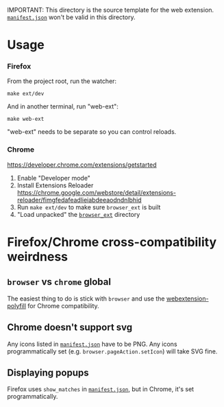 IMPORTANT: This directory is the source template for the web extension.
[`manifest.json`] won't be valid in this directory.


Usage
=====

### Firefox

From the project root, run the watcher:

    make ext/dev

And in another terminal, run "web-ext":

    make web-ext

"web-ext" needs to be separate so you can control reloads.

### Chrome

https://developer.chrome.com/extensions/getstarted

1. Enable "Developer mode"
2. Install Extensions Reloader
   https://chrome.google.com/webstore/detail/extensions-reloader/fimgfedafeadlieiabdeeaodndnlbhid
3. Run `make ext/dev` to make sure `browser_ext` is built
4. "Load unpacked" the [`browser_ext`] directory


Firefox/Chrome cross-compatibility weirdness
============================================

`browser` vs `chrome` global
----------------------------

The easiest thing to do is stick with `browser` and use the
[webextension-polyfill] for Chrome compatibility.


Chrome doesn't support svg
--------------------------

Any icons listed in [`manifest.json`] have to be PNG. Any icons
programmatically set (e.g. `browser.pageAction.setIcon`) will take SVG fine.


Displaying popups
-----------------

Firefox uses `show_matches` in [`manifest.json`], but in Chrome, it's set
programmatically.


  [webextension-polyfill]: https://github.com/mozilla/webextension-polyfill
  [`browser_ext`]: ../browser_ext
  [`manifest.json`]: ./manifest.json

